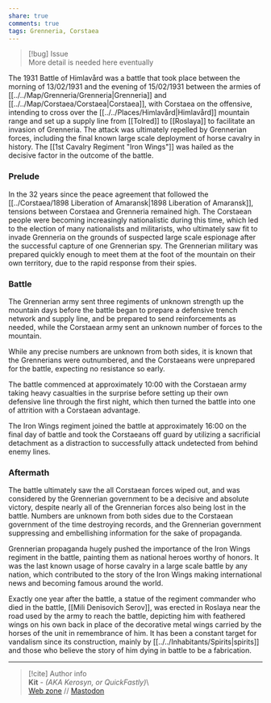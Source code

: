 ```yaml
---  
share: true  
comments: true  
tags: Grenneria, Corstaea  
---  
```

  
> [!bug] Issue  
> More detail is needed here eventually  
  
The 1931 Battle of Himlavård was a battle that took place between the morning of 13/02/1931 and the evening of 15/02/1931 between the armies of [[../../Map/Grenneria/Grenneria|Grenneria]] and [[../../Map/Corstaea/Corstaea|Corstaea]], with Corstaea on the offensive, intending to cross over the [[../../Places/Himlavård|Himlavård]] mountain range and set up a supply line from [[Tolred]] to [[Roslaya]] to facilitate an invasion of Grenneria. The attack was ultimately repelled by Grennerian forces, including the final known large scale deployment of horse cavalry in history. The [[1st Cavalry Regiment "Iron Wings"]] was hailed as the decisive factor in the outcome of the battle.  
  
### Prelude  
  
In the 32 years since the peace agreement that followed the [[../Corstaea/1898 Liberation of Amaransk|1898 Liberation of Amaransk]], tensions between Corstaea and Grenneria remained high. The Corstaean people were becoming increasingly nationalistic during this time, which led to the election of many nationalists and militarists, who ultimately saw fit to invade Grenneria on the grounds of suspected large scale espionage after the successful capture of one Grennerian spy. The Grennerian military was prepared quickly enough to meet them at the foot of the mountain on their own territory, due to the rapid response from their spies.  
  
### Battle  
  
The Grennerian army sent three regiments of unknown strength up the mountain days before the battle began to prepare a defensive trench network and supply line, and be prepared to send reinforcements as needed, while the Corstaean army sent an unknown number of forces to the mountain.  
  
While any precise numbers are unknown from both sides, it is known that the Grennerians were outnumbered, and the Corstaeans were unprepared for the battle, expecting no resistance so early.  
  
The battle commenced at approximately 10:00 with the Corstaean army taking heavy casualties in the surprise before setting up their own defensive line through the first night, which then turned the battle into one of attrition with a Corstaean advantage.  
  
The Iron Wings regiment joined the battle at approximately 16:00 on the final day of battle and took the Corstaeans off guard by utilizing a sacrificial detachment as a distraction to successfully attack undetected from behind enemy lines.  
  
### Aftermath  
  
The battle ultimately saw the all Corstaean forces wiped out, and was considered by the Grennerian government to be a decisive and absolute victory, despite nearly all of the Grennerian forces also being lost in the battle. Numbers are unknown from both sides due to the Corstaean government of the time destroying records, and the Grennerian government suppressing and embellishing information for the sake of propaganda.  
  
Grennerian propaganda hugely pushed the importance of the Iron Wings regiment in the battle, painting them as national heroes worthy of honors. It was the last known usage of horse cavalry in a large scale battle by any nation, which contributed to the story of the Iron Wings making international news and becoming famous around the world.  
  
Exactly one year after the battle, a statue of the regiment commander who died in the battle, [[Mili Denisovich Serov]], was erected in Roslaya near the road used by the army to reach the battle, depicting him with feathered wings on his own back in place of the decorative metal wings carried by the horses of the unit in remembrance of him. It has been a constant target for vandalism since its construction, mainly by [[../../Inhabitants/Spirits|spirits]] and those who believe the story of him dying in battle to be a fabrication.  
  
-----  
> [!cite] Author info  
> **Kit** - *(AKA Kerosyn, or QuickFastly)*\  
> [Web zone](https://kitabe.link) // [Mastodon](https://social.tripulse.net/@kit)